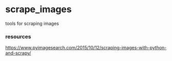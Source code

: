 # scrape_images
tools for scraping images

### resources

https://www.pyimagesearch.com/2015/10/12/scraping-images-with-python-and-scrapy/
